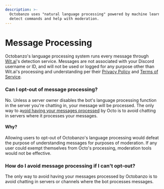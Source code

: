 ```yaml
---
description: >-
  Octobanzo uses "natural language processing" powered by machine learning to
  detect commands and help with moderation.
---
```


# Message Processing

Octobanzo's language processing system runs every message through [Wit.ai](https://wit.ai)'s detection service. Messages are not associated with your Discord username or ID, and will not be used or logged for any purpose other than Wit.ai's processing and understanding per their [Privacy Policy](https://wit.ai/privacy) and [Terms of Service](https://wit.ai/terms).

### Can I opt-out of message processing?

No. Unless a server owner disables the bot's language processing function in the server you're chatting in, your message will be processed. The only way to a[void having your messages processed](message-processing.md#how-do-i-avoid-message-processing-if-i-cant-opt-out) by Octo is to avoid chatting in servers where it processes your messages.

#### Why?

Allowing users to opt-out of Octobanzo's language processing would defeat the purpose of understanding messages for purposes of moderation. If any user could exempt themselves from Octo's processing, moderation tools would not be effective.

### How do I avoid message processing if I can't opt-out?

The only way to avoid having your messages processed by Octobanzo is to avoid chatting in servers or channels where the bot processes messages.
